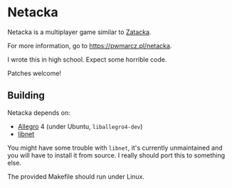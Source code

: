 # Netacka

Netacka is a multiplayer game similar to
[Zatacka](https://en.wikipedia.org/wiki/Achtung,_die_Kurve!).

For more information, go to https://pwmarcz.pl/netacka.

I wrote this in high school. Expect some horrible code.

Patches welcome!

## Building

Netacka depends on:

- [Allegro](http://liballeg.org/) 4 (under Ubuntu, `liballegro4-dev`)
- [libnet](http://libnet.sourceforge.net/)

You might have some trouble with `libnet`, it's currently unmaintained and you
will have to install it from source. I really should port this to something
else.

The provided Makefile should run under Linux.
